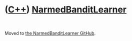 
 

 

 

 

 

([C++](Cpp.md)) [NarmedBanditLearner](CppNarmedBanditLearner.md)
==================================================================

 

Moved to [the NarmedBanditLearner
GitHub](https://github.com/richelbilderbeek/NarmedBanditLearner).

 

 

 

 

 

 

